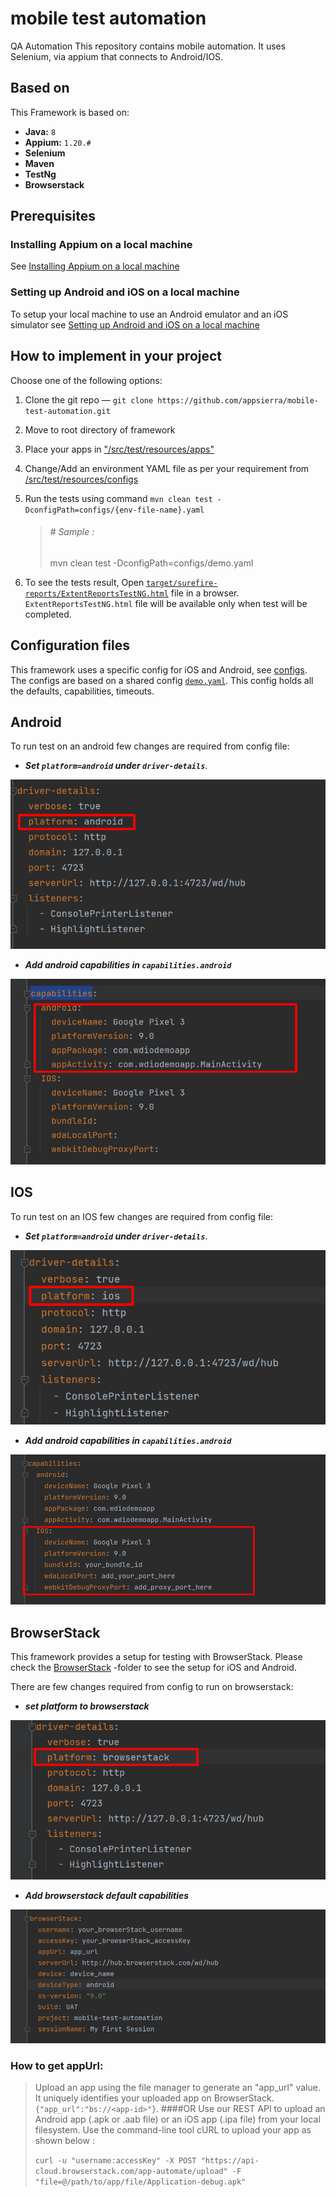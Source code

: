 # mobile test automation
QA Automation
This repository contains mobile automation. It uses Selenium, via appium that connects to Android/IOS.

## Based on

This Framework is based on:

- **Java:** `8`
- **Appium:** `1.20.#`
- **Selenium**
- **Maven**
- **TestNg**
- **Browserstack**

## Prerequisites

### Installing Appium on a local machine

See [Installing Appium on a local machine](./docs/APPIUM.md)

### Setting up Android and iOS on a local machine

To setup your local machine to use an Android emulator and an iOS simulator see
[Setting up Android and iOS on a local machine](docs/ANDROID_IOS_SETUP.md)

## How to implement in your project

Choose one of the following options:

1. Clone the git repo — `git clone https://github.com/appsierra/mobile-test-automation.git`
2. Move to root directory of framework
3. Place your apps in  ["/src/test/resources/apps"](./src/test/resources/apps)
4. Change/Add an environment YAML file as per your requirement
   from [/src/test/resources/configs](./src/test/resources/configs)
5. Run the tests using command `mvn clean test -DconfigPath=configs/{env-file-name}.yaml`

   > ###### # Sample :
   > mvn clean test -DconfigPath=configs/demo.yaml

6. To see the tests result,
   Open [`target/surefire-reports/ExtentReportsTestNG.html`](./target/surefire-reports/ExtentReportsTestNG.html) file in
   a browser. `ExtentReportsTestNG.html` file will be available only when test will be completed.

## Configuration files

This framework uses a specific config for iOS and Android, see [configs](./src/test/resources/configs). The configs are
based on a shared config
[`demo.yaml`](./src/test/resources/configs/demo.yaml). This config holds all the defaults, capabilities, timeouts.

## Android

To run test on an android few changes are required from config file:

- ***Set `platform=android` under `driver-details`***.

![android-platform](docs/assets/platform-android.png)

- ***Add android capabilities in `capabilities.android`***

![android-capability](docs/assets/capability-android.png)

## IOS

To run test on an IOS few changes are required from config file:

- ***Set `platform=android` under `driver-details`***.

![android-platform](docs/assets/platform-IOS.png)

- ***Add android capabilities in `capabilities.android`***

![android-capability](docs/assets/capability-IOS.png)

## BrowserStack

This framework provides a setup for testing with BrowserStack. Please check
the [BrowserStack](./src/test/resources/configs)
-folder to see the setup for iOS and Android.

There are few changes required from config to run on browserstack:

- ***set platform to browserstack***

![browserstack-platform](docs/assets/platform-browserstack.png)

- ***Add browserstack default capabilities***

![browserstack-capabilities](./docs/assets/browserstack-capability.png)

### How to get appUrl:
> Upload an app using the file manager to generate an "app_url" value. It uniquely identifies your uploaded app on BrowserStack.
`{"app_url":"bs://<app-id>"}`.
> ####OR
> Use our REST API to upload an Android app (.apk or .aab file) or an iOS app (.ipa file) from your local filesystem. Use the command-line tool cURL to upload your app as shown below :
> 
>```curl -u "username:accessKey" -X POST "https://api-cloud.browserstack.com/app-automate/upload" -F "file=@/path/to/app/file/Application-debug.apk"```
